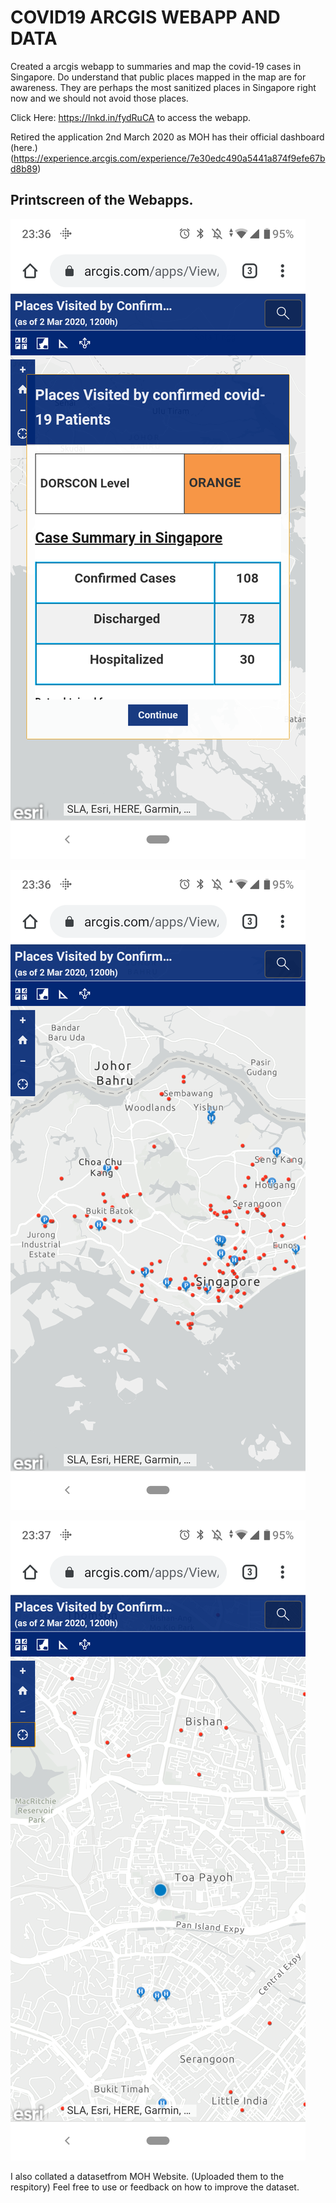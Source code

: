 # COVID19 ARCGIS WEBAPP AND DATA #

Created a arcgis webapp to summaries and map the covid-19 cases in Singapore. Do understand that public places mapped in the map are for awareness. They are perhaps the most sanitized places in Singapore right now and we should not avoid those places.

Click Here: https://lnkd.in/fydRuCA to access the webapp. 

Retired the application 2nd March 2020 as MOH has their official dashboard (here.)(https://experience.arcgis.com/experience/7e30edc490a5441a874f9efe67bd8b89)

## Printscreen of the Webapps. ## 

![Image of Yaktocat](https://github.com/YUSANITY/COVID19_ARCGIS_WEBAPP_AND_DATA/blob/master/webapp3.png)

![Image of Yaktocat](https://github.com/YUSANITY/COVID19_ARCGIS_WEBAPP_AND_DATA/blob/master/webapp2.png)

![Image of Yaktocat](https://github.com/YUSANITY/COVID19_ARCGIS_WEBAPP_AND_DATA/blob/master/webapp1.png)

I also collated a datasetfrom MOH Website. (Uploaded them to the respitory)  Feel free to use or feedback on how to improve the dataset.


